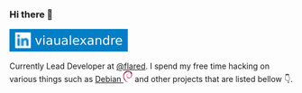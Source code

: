 ### Hi there 👋

[![LinkedIn Badge](https://github.com/aviau/aviau/raw/main/assets/badges/linkedin.svg)](https://www.linkedin.com/in/viaualexandre/)
<!-- ![Email Badge](https://github.com/aviau/aviau/raw/main/assets/badges/email.svg) -->

Currently Lead Developer at [@flared](https://flare.systems/). I spend my free time hacking on various things such as
<a href="https://debian.org/">Debian <img src="https://github.com/aviau/aviau/raw/main/assets/badges/debian.svg" height="20px"/></a>
and other projects that are listed bellow 👇.


[//]: # (Image References)
[debian]: https://github.com/aviau/aviau/raw/main/assets/badges/debian.svg
